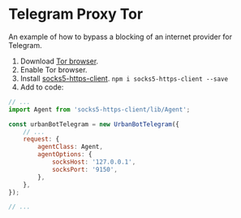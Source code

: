 # Telegram Proxy Tor

An example of how to bypass a blocking of an internet provider for Telegram.

1. Download [Tor browser](https://www.torproject.org/download/).
2. Enable Tor browser.
3. Install [socks5-https-client](https://www.npmjs.com/package/socks5-https-client). 
  `npm i socks5-https-client --save`
4. Add to code:
```javascript
// ...
import Agent from 'socks5-https-client/lib/Agent';

const urbanBotTelegram = new UrbanBotTelegram({
    // ...
    request: {
        agentClass: Agent,
        agentOptions: {
            socksHost: '127.0.0.1',
            socksPort: '9150',
        },
    },
});

// ...
```
